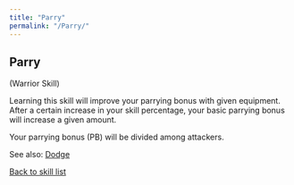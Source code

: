 ```yaml
---
title: "Parry"
permalink: "/Parry/"
---
```


## Parry

(Warrior Skill)

Learning this skill will improve your parrying bonus with given
equipment. After a certain increase in your skill percentage, your basic
parrying bonus will increase a given amount.

Your parrying bonus (PB) will be divided among attackers.

See also: [Dodge](Dodge "wikilink")

[Back to skill list](Skill "wikilink")
